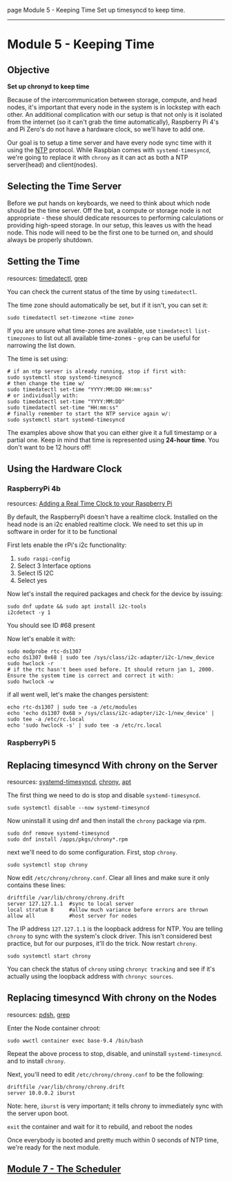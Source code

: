 page
Module 5 - Keeping Time
Set up timesyncd to keep time.

---

# Module 5 - Keeping Time

## Objective

**Set up chronyd to keep time**

Because of the intercommunication between storage, compute, and head nodes, it's important that every node in the system is in lockstep with each other. An additional complication with our setup is that not only is it isolated from the internet (so it can't grab the time automatically), Raspberry Pi 4's and Pi Zero's do not have a hardware clock, so we'll have to add one.

Our goal is to setup a time server and have every node sync time with it using the [NTP](https://en.wikipedia.org/wiki/Network_Time_Protocol) protocol. While Raspbian comes with `systemd-timesyncd`, we're going to replace it with `chrony` as it can act as both a NTP server(head) and client(nodes).

## Selecting the Time Server

Before we put hands on keyboards, we need to think about which node should be the time server. Off the bat, a compute or storage node is not appropriate - these should dedicate resources to performing calculations or providing high-speed storage. In our setup, this leaves us with the head node. This node will need to be the first one to be turned on, and should always be properly shutdown.

## Setting the Time

<span class="small">resources:
[timedatectl](https://www.freedesktop.org/software/systemd/man/timedatectl.html),
[grep](https://linux.die.net/man/1/grep)
</span>

You can check the current status of the time by using `timedatectl`.

The time zone should automatically be set, but if it isn't, you can set it:

```
sudo timedatectl set-timezone <time zone>
```

If you are unsure what time-zones are available, use `timedatectl list-timezones` to list out all available time-zones - `grep` can be useful for narrowing the list down.

The time is set using:

```
# if an ntp server is already running, stop if first with:
sudo systemctl stop systemd-timesyncd
# then change the time w/
sudo timedatectl set-time "YYYY:MM:DD HH:mm:ss"
# or individually with: 
sudo timedatectl set-time "YYYY:MM:DD"
sudo timedatectl set-time "HH:mm:ss"
# finally remember to start the NTP service again w/:
sudo systemctl start systemd-timesyncd
```

The examples above show that you can either give it a full timestamp or a partial one. Keep in mind that time is represented using **24-hour time**. You don't want to be 12 hours off!

## Using the Hardware Clock

### RaspberryPi 4b
<span class="small">resources:
[Adding a Real Time Clock to your Raspberry Pi](https://thepihut.com/blogs/raspberry-pi-tutorials/17209332-adding-a-real-time-clock-to-your-raspberry-pi)
</span>

By default, the RaspberryPi doesn't have a realtime clock. Installed on the head node is an i2c enabled realtime clock. We need to set this up in software in order for it to be functional

First lets enable the rPi's i2c functionality:
1. `sudo raspi-config`
2. Select 3 Interface options
3. Select I5 I2C
4. Select yes

Now let's install the required packages and check for the device by issuing:
```
sudo dnf update && sudo apt install i2c-tools
i2cdetect -y 1
```
You should see ID #68 present

Now let's enable it with:
```
sudo modprobe rtc-ds1307
echo ds1307 0x68 | sudo tee /sys/class/i2c-adapter/i2c-1/new_device
sudo hwclock -r
# if the rtc hasn't been used before. It should return jan 1, 2000. Ensure the system time is correct and correct it with:
sudo hwclock -w
```
if all went well, let's make the changes persistent:
```
echo rtc-ds1307 | sudo tee -a /etc/modules
echo 'echo ds1307 0x68 > /sys/class/i2c-adapter/i2c-1/new_device' | sudo tee -a /etc/rc.local
echo 'sudo hwclock -s' | sudo tee -a /etc/rc.local
```

### RaspberryPi 5

## Replacing timesyncd With chrony on the Server

<span class="small">resources:
[systemd-timesyncd](https://wiki.archlinux.org/title/Systemd-timesyncd),
[chrony](https://chrony-project.org),
[apt](https://linux.die.net/man/8/apt)
</span>

The first thing we need to do is stop and disable `systemd-timesyncd`.

```
sudo systemctl disable --now systemd-timesyncd
```

Now uninstall it using dnf and then install the `chrony` package via rpm.

```
sudo dnf remove systemd-timesyncd
sudo dnf install /apps/pkgs/chrony*.rpm
```

next we'll need to do some configuration. First, stop `chrony`.

```
sudo systemctl stop chrony
```

Now edit `/etc/chrony/chrony.conf`. Clear all lines and make sure it only contains these lines:

```
driftfile /var/lib/chrony/chrony.drift
server 127.127.1.1  #sync to local server
local stratum 8     #allow much variance before errors are thrown
allow all           #host server for nodes
```

The IP address `127.127.1.1` is the loopback address for NTP. You are telling `chrony` to sync with the system's clock driver. This isn't considered best practice, but for our purposes, it'll do the trick. Now restart `chrony`.

```
sudo systemctl start chrony
```

You can check the status of `chrony` using `chronyc tracking` and see if it's actually using the loopback address with `chronyc sources`.

## Replacing timesyncd With chrony on the Nodes

<span class="small">resources:
[pdsh](https://linux.die.net/man/1/pdsh),
[grep](https://linux.die.net/man/1/grep)
</span>

Enter the Node container chroot:
```
sudo wwctl container exec base-9.4 /bin/bash
```

Repeat the above process to stop, disable, and uninstall `systemd-timesyncd`. and to install `chrony`. 
<!-- Do not do this on **'pi-hpc-terminal'**. -->

<!-- You can use `pdsh` from **'pi-hpc-head01'** to issue commands to the compute nodes all at once. Instead of `apt remove`, you will need to use `apt-get -y remove` as `pdsh` is non-interactive. The nodes are configured in a way that you will be allowed to use `sudo`. -->

<!-- Since this is the first time we're using pdsh, let's make sure that the node definitions in `/etc/genders` are correct. The only changes you should make are the numbers for nodes. Also, if storage nodes aren't present, comment out the line for storage -->

<!-- ```
pdsh -g nodes hostname
``` -->

Next, you'll need to edit `/etc/chrony/chrony.conf` to be the following:

```
driftfile /var/lib/chrony/chrony.drift
server 10.0.0.2 iburst
```

Note: here, `iburst` is very important; it tells chrony to immediately sync with the server upon boot.

<!-- Because `pdsh` is not interactive, you will have to end up logging into each node individually to edit those files. However, the config file has been shared under `/apps/configs` - you can use `pdsh` to copy that file where it needs to be. -->

<!-- ```
pdsh -g nodes sudo cp /apps/configs/chrony-client.conf /etc/chrony/chrony.conf
``` -->

<!-- Since this is the first time the nodes will have a timesync since they've been booted it, they'll be very off. You can force them to set the time to the server's time immediately by issuing:
```
pdsh -g nodes "sudo chronyc makestep"
``` -->

`exit` the container and wait for it to rebuild, and reboot the nodes

Once everybody is booted and pretty much within 0 seconds of NTP time, we're ready for the next module.

## [Module 7 - The Scheduler](module-7)
